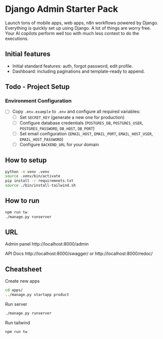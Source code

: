 # Django Admin Starter Pack

Launch tons of mobile apps, web apps, n8n workflows powered by Django.
Everything is quickly set up using Django. A lot of things are worry free.
Your AI copilots perform well too with much less context to do the executions.

## Initial features

- Initial standard features: auth, forgot password, edit profile.
- Dashboard: including paginations and template-ready to append.

## Todo - Project Setup

### Environment Configuration
- [ ] Copy `.env.example` to `.env` and configure all required variables:
  - [ ] Set `SECRET_KEY` (generate a new one for production)
  - [ ] Configure database credentials (`POSTGRES_DB`, `POSTGRES_USER`, `POSTGRES_PASSWORD`, `DB_HOST`, `DB_PORT`)
  - [ ] Set email configuration (`EMAIL_HOST`, `EMAIL_PORT`, `EMAIL_HOST_USER`, `EMAIL_HOST_PASSWORD`)
  - [ ] Configure `BACKEND_URL` for your domain

## How to setup

```bash
python -m venv .venv
source .venv/bin/activate
pip install -r requiremnets.txt
source ./bin/install-tailwind.sh
```

## How to run

```bash
npm run tw
./manage.py runserver
```

## URL

Admin panel
http://localhost:8000/admin

API Docs
http://localhost:8000/swagger/
or
http://localhost:8000/redoc/

## Cheatsheet

Create new apps

```bash
cd apps/
../manage.py startapp product
```

Run server

```bash
./manage.py runserver
```

Run tailwind

```bash
npm run tw
```
